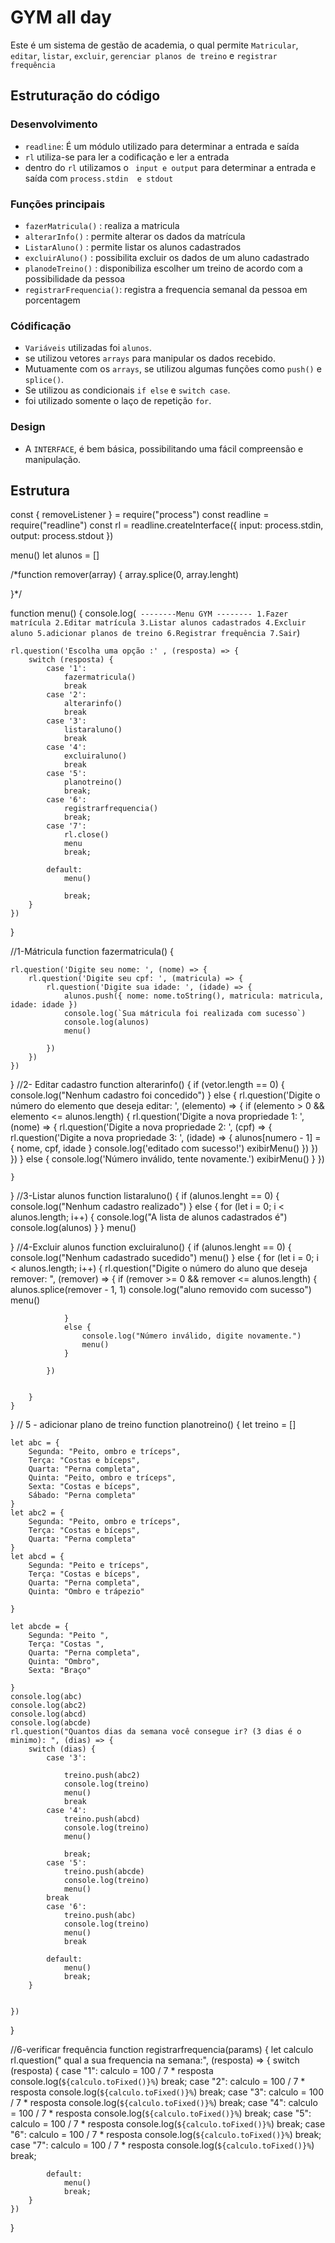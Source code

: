 # GYM all day
 Este é um sistema de gestão de academia, o qual permite `Matricular`, `editar`, `listar`, `excluir`, `gerenciar planos de treino` e `registrar frequência`
 ## Estruturação do código

 ### Desenvolvimento

 - `readline`: É um módulo utilizado para determinar a entrada e saída
 - `rl` utiliza-se para ler a codificação  e ler a entrada
 - dentro do `rl` utilizamos o ` input e output` para determinar a entrada e saída com `process.stdin  e stdout `

 ### Funções principais

 - `fazerMatricula()` : realiza a matricula 
 - `alterarInfo()` : permite alterar os dados da matrícula
 -  `ListarAluno()` : permite listar os alunos cadastrados
 - `excluirAluno()` : possibilita excluir os dados de um aluno cadastrado
 - `planodeTreino()` : disponibiliza escolher um treino de acordo com a possibilidade da pessoa
 - `registrarFrequencia()`: registra a frequencia semanal da pessoa em porcentagem

 ### Códificação
 - `Variáveis` utilizadas foi `alunos`.
 - se utilizou vetores `arrays` para manipular os dados recebido.
 - Mutuamente com os `arrays`, se utilizou algumas funções como `push()` e `splice()`.
 - Se utilizou as condicionais `if else` e `switch case`.
 - foi utilizado somente o laço de repetição `for`.
 ### Design

 - A `INTERFACE`, é bem básica, possibilitando uma fácil compreensão e manipulação.

## Estrutura

const { removeListener } = require("process")
const readline = require("readline")
const rl = readline.createInterface({
    input: process.stdin,
    output: process.stdout
})


menu()
let alunos = []


/*function remover(array) {
    array.splice(0, array.lenght)

}*/

function menu() {
    console.log(`
    --------Menu GYM --------
    1.Fazer matrícula
    2.Editar matrícula
    3.Listar alunos cadastrados
    4.Excluir aluno
    5.adicionar planos de treino
    6.Registrar frequência
    7.Sair`)

    rl.question('Escolha uma opção :' , (resposta) => {
        switch (resposta) {
            case '1':
                fazermatricula()
                break
            case '2':
                alterarinfo()
                break
            case '3':
                listaraluno()
                break
            case '4':
                excluiraluno()
                break
            case '5':
                planotreino()
                break;
            case '6':
                registrarfrequencia()
                break;
            case '7':
                rl.close()
                menu
                break;

            default:
                menu()

                break;
        }
    })


}

//1-Mátricula
function fazermatricula() {

    rl.question('Digite seu nome: ', (nome) => {
        rl.question('Digite seu cpf: ', (matricula) => {
            rl.question('Digite sua idade: ', (idade) => {
                alunos.push({ nome: nome.toString(), matricula: matricula, idade: idade })
                console.log(`Sua mátricula foi realizada com sucesso`)
                console.log(alunos)
                menu()

            })
        })
    })
}
//2- Editar cadastro
function alterarinfo() {
    if (vetor.length == 0) {
        console.log("Nenhum cadastro foi concedido")
    } else {
        rl.question('Digite o número do elemento que deseja editar: ', (elemento) => {
            if (elemento > 0 && elemento <= alunos.length) {
                rl.question('Digite a nova propriedade 1: ', (nome) => {
                    rl.question('Digite a nova propriedade 2: ', (cpf) => {
                        rl.question('Digite a nova propriedade 3: ', (idade) => {
                            alunos[numero - 1] = {
                                nome,
                                cpf,
                                idade
                            }
                            console.log('editado com sucesso!')
                            exibirMenu()
                        })
                    })
                })
            } else {
                console.log('Número inválido, tente novamente.')
                exibirMenu()
            }
        })

    }

}
//3-Listar alunos
function listaraluno() {
    if (alunos.lenght == 0) {
        console.log("Nenhum cadastro realizado")
    }
    else {
        for (let i = 0; i < alunos.length; i++) {
            console.log("A lista de alunos cadastrados é")
            console.log(alunos)
        }
    }
    menu()

}
//4-Excluir alunos
function excluiraluno() {
    if (alunos.lenght == 0) {
        console.log("Nenhum cadastrado sucedido")
        menu()
    }
    else {
        for (let i = 0; i < alunos.length; i++) {
            rl.question("Digite o número do aluno que deseja remover: ", (remover) => {
                if (remover >= 0 && remover <= alunos.length) {
                    alunos.splice(remover - 1, 1)
                    console.log("aluno removido com sucesso")
                    menu()

                }
                else {
                    console.log("Número inválido, digite novamente.")
                    menu()
                }

            })


        }
    }

}
// 5 - adicionar plano de treino
function planotreino() {
    let treino = []
    
    let abc = {
        Segunda: "Peito, ombro e tríceps",
        Terça: "Costas e bíceps",
        Quarta: "Perna completa",
        Quinta: "Peito, ombro e tríceps",
        Sexta: "Costas e bíceps",
        Sábado: "Perna completa"
    }
    let abc2 = {
        Segunda: "Peito, ombro e tríceps",
        Terça: "Costas e bíceps",
        Quarta: "Perna completa"
    }
    let abcd = {
        Segunda: "Peito e tríceps",
        Terça: "Costas e bíceps",
        Quarta: "Perna completa",
        Quinta: "Ombro e trápezio"

    }

    let abcde = {
        Segunda: "Peito ",
        Terça: "Costas ",
        Quarta: "Perna completa",
        Quinta: "Ombro",
        Sexta: "Braço"

    }
    console.log(abc)
    console.log(abc2)
    console.log(abcd)
    console.log(abcde)
    rl.question("Quantos dias da semana você consegue ir? (3 dias é o minimo): ", (dias) => {
        switch (dias) {
            case '3':
    
                treino.push(abc2)
                console.log(treino)
                menu()
                break
            case '4':
                treino.push(abcd)
                console.log(treino)
                menu()

                break;
            case '5':
                treino.push(abcde)
                console.log(treino)
                menu()
            break
            case '6':
                treino.push(abc)
                console.log(treino)
                menu()
                break

            default:
                menu()
                break;
        }


    })
}




//6-verificar frequência
function registrarfrequencia(params) {
    let calculo
    rl.question(" qual a sua frequencia na semana:", (resposta) => {
        switch (resposta) {
            case "1":
                calculo = 100 / 7 * resposta
                console.log(`${calculo.toFixed()}%`)
                break;
            case "2":
                calculo = 100 / 7 * resposta
                console.log(`${calculo.toFixed()}%`)
                break;
            case "3":
                calculo = 100 / 7 * resposta
                console.log(`${calculo.toFixed()}%`)
                break;
            case "4":
                calculo = 100 / 7 * resposta
                console.log(`${calculo.toFixed()}%`)
                break;
            case "5":
                calculo = 100 / 7 * resposta
                console.log(`${calculo.toFixed()}%`)
                break;
            case "6":
                calculo = 100 / 7 * resposta
                console.log(`${calculo.toFixed()}%`)
                break;
            case "7":
                calculo = 100 / 7 * resposta
                console.log(`${calculo.toFixed()}%`)
                break;

            default:
                menu()
                break;
        }
    })

}








